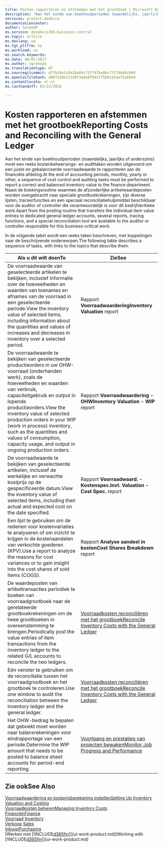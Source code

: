 ```yaml
---
title: Kosten rapporteren en afstemmen met het grootboek | Microsoft Docs
description: "Aan het einde van boekhoudperioden (maandelijks, jaarlijks of anderszins) moet een reeks kostenbeheersings- en audittaken worden uitgevoerd om een juiste en gebalanceerde voorraadwaarde te rapporteren aan de financiële afdeling. Naast de boekingsroutine waarmee de afzonderlijke artikelwaardeposten worden overgebracht naar speciale grootboekrekeningen, zijn diverse lijsten, traceerfuncties en een speciaal reconciliatiehulpmiddel beschikbaar voor de auditor of controller die verantwoordelijk is voor dit bedrijfskritieke werk."
services: project-madeira
documentationcenter: 
author: SorenGP
ms.service: dynamics365-business-central
ms.topic: article
ms.devlang: na
ms.tgt_pltfrm: na
ms.workload: na
ms.search.keywords: 
ms.date: 08/07/2017
ms.author: sgroespe
ms.translationtype: HT
ms.sourcegitcommit: d7fb34e1c9428a64c71ff47be8bcff174649c00d
ms.openlocfilehash: e8072a9e21349f3a8e8f9d21f5b011bae72a69e0
ms.contentlocale: nl-nl
ms.lasthandoff: 03/22/2018

---
```

# <a name="reporting-costs-and-reconciling-with-the-general-ledger"></a><span data-ttu-id="c44a2-104">Kosten rapporteren en afstemmen met het grootboek</span><span class="sxs-lookup"><span data-stu-id="c44a2-104">Reporting Costs and Reconciling with the General Ledger</span></span>
<span data-ttu-id="c44a2-105">Aan het einde van boekhoudperioden (maandelijks, jaarlijks of anderszins) moet een reeks kostenbeheersings- en audittaken worden uitgevoerd om een juiste en gebalanceerde voorraadwaarde te rapporteren aan de financiële afdeling.</span><span class="sxs-lookup"><span data-stu-id="c44a2-105">At the end of accounting periods, monthly, yearly or other, a sequence of cost control and auditing tasks must be performed to report a correct and balanced inventory value to the finance department.</span></span> <span data-ttu-id="c44a2-106">Naast de boekingsroutine waarmee de afzonderlijke artikelwaardeposten worden overgebracht naar speciale grootboekrekeningen, zijn diverse lijsten, traceerfuncties en een speciaal reconciliatiehulpmiddel beschikbaar voor de auditor of controller die verantwoordelijk is voor dit bedrijfskritieke werk.</span><span class="sxs-lookup"><span data-stu-id="c44a2-106">Apart from the posting routine that transfers the individual item value entries to dedicated general ledger accounts, several reports, tracing functions, and a special reconciliation tool are available to the auditor or controller responsible for this business-critical work.</span></span>  

 <span data-ttu-id="c44a2-107">In de volgende tabel wordt een reeks taken beschreven, met koppelingen naar de beschrijvende onderwerpen.</span><span class="sxs-lookup"><span data-stu-id="c44a2-107">The following table describes a sequence of tasks, with links to the topics that describe them.</span></span>   

|<span data-ttu-id="c44a2-108">**Als u dit wilt doen**</span><span class="sxs-lookup"><span data-stu-id="c44a2-108">**To**</span></span>|<span data-ttu-id="c44a2-109">**Zie**</span><span class="sxs-lookup"><span data-stu-id="c44a2-109">**See**</span></span>|  
|------------|-------------|  
|<span data-ttu-id="c44a2-110">De voorraadwaarde van geselecteerde artikelen te bekijken, inclusief informatie over de hoeveelheden en waarden van toenames en afnames van de voorraad in een geselecteerde periode.</span><span class="sxs-lookup"><span data-stu-id="c44a2-110">View the inventory value of selected items, including information about the quantities and values of increases and decreases in inventory over a selected period.</span></span>|<span data-ttu-id="c44a2-111">Rapport **Voorraadwaardering**</span><span class="sxs-lookup"><span data-stu-id="c44a2-111">**Inventory Valuation** report</span></span>|  
|<span data-ttu-id="c44a2-112">De voorraadwaarde te bekijken van geselecteerde productieorders in uw OHW-voorraad (onderhanden werk), zoals de hoeveelheden en waarden van verbruik, capaciteitgebruik en output in lopende productieorders.</span><span class="sxs-lookup"><span data-stu-id="c44a2-112">View the inventory value of selected production orders in your WIP (work in process) inventory, such as the quantities and values of consumption, capacity usage, and output in ongoing production orders.</span></span>|<span data-ttu-id="c44a2-113">Rapport **Voorraadwaardering - OHW**</span><span class="sxs-lookup"><span data-stu-id="c44a2-113">**Inventory Valuation - WIP** report</span></span>|  
|<span data-ttu-id="c44a2-114">De voorraadwaarde te bekijken van geselecteerde artikelen, inclusief de werkelijke en verwachte kostprijs op de gespecificeerde datum.</span><span class="sxs-lookup"><span data-stu-id="c44a2-114">View the inventory value of selected items, including their actual and expected cost on the date specified.</span></span>|<span data-ttu-id="c44a2-115">Rapport **Voorraadwaard. - Kostenspec.**</span><span class="sxs-lookup"><span data-stu-id="c44a2-115">**Invt. Valuation - Cost Spec.** report</span></span>|  
|<span data-ttu-id="c44a2-116">Een lijst te gebruiken om de redenen voor kostenvariaties te analyseren of om inzicht te krijgen in de kostenaandelen van verkochte goederen (KPV).</span><span class="sxs-lookup"><span data-stu-id="c44a2-116">Use a report to analyze the reasons for cost variances or to gain insight into the cost shares of sold items (COGS).</span></span>|<span data-ttu-id="c44a2-117">Rapport **Analyse aandeel in kosten**</span><span class="sxs-lookup"><span data-stu-id="c44a2-117">**Cost Shares Breakdown** report</span></span>|  
|<span data-ttu-id="c44a2-118">De waardeposten van artikeltransacties periodiek te boeken van voorraadgrootboek naar de gerelateerde grootboekrekeningen om de twee grootboeken in overeenstemming te brengen.</span><span class="sxs-lookup"><span data-stu-id="c44a2-118">Periodically post the value entries of item transactions from the inventory ledger to the related G/L accounts to reconcile the two ledgers.</span></span>|[<span data-ttu-id="c44a2-119">Voorraadkosten reconciliëren met het grootboek</span><span class="sxs-lookup"><span data-stu-id="c44a2-119">Reconcile Inventory Costs with the General Ledger</span></span>](finance-how-to-post-inventory-costs-to-the-general-ledger.md)|  
|<span data-ttu-id="c44a2-120">Eén venster te gebruiken om de reconciliatie tussen het voorraadgrootboek en het grootboek te controleren.</span><span class="sxs-lookup"><span data-stu-id="c44a2-120">Use one window to audit the reconciliation between the inventory ledger and the general ledger.</span></span>|[<span data-ttu-id="c44a2-121">Voorraadkosten reconciliëren met het grootboek</span><span class="sxs-lookup"><span data-stu-id="c44a2-121">Reconcile Inventory Costs with the General Ledger</span></span>](finance-how-to-post-inventory-costs-to-the-general-ledger.md)|  
|<span data-ttu-id="c44a2-122">Het OHW-bedrag te bepalen dat geboekt moet worden naar balansrekeningen voor eindrapportage van een periode.</span><span class="sxs-lookup"><span data-stu-id="c44a2-122">Determine the WIP amount that needs to be posted to balance sheet accounts for period-end reporting.</span></span>|[<span data-ttu-id="c44a2-123">Voortgang en prestaties van projecten bewaken</span><span class="sxs-lookup"><span data-stu-id="c44a2-123">Monitor Job Progress and Performance</span></span>](projects-how-monitor-progress-performance.md)|

## <a name="see-also"></a><span data-ttu-id="c44a2-124">Zie ook</span><span class="sxs-lookup"><span data-stu-id="c44a2-124">See Also</span></span>  
[<span data-ttu-id="c44a2-125">Voorraadwaardering en kostprijsberekening instellen</span><span class="sxs-lookup"><span data-stu-id="c44a2-125">Setting Up Inventory Valuation and Costing</span></span>](finance-set-up-inventory-valuation-and-costing.md)  
[<span data-ttu-id="c44a2-126">Voorraadkosten beheren</span><span class="sxs-lookup"><span data-stu-id="c44a2-126">Managing Inventory Costs</span></span>](finance-manage-inventory-costs.md)  
[<span data-ttu-id="c44a2-127">Financiën</span><span class="sxs-lookup"><span data-stu-id="c44a2-127">Finance</span></span>](finance.md)  
<span data-ttu-id="c44a2-128">[Voorraad](inventory-manage-inventory.md) </span><span class="sxs-lookup"><span data-stu-id="c44a2-128">[Inventory](inventory-manage-inventory.md) </span></span>  
<span data-ttu-id="c44a2-129">[Verkoop](sales-manage-sales.md) </span><span class="sxs-lookup"><span data-stu-id="c44a2-129">[Sales](sales-manage-sales.md) </span></span>  
[<span data-ttu-id="c44a2-130">Inkoop</span><span class="sxs-lookup"><span data-stu-id="c44a2-130">Purchasing</span></span>](purchasing-manage-purchasing.md)  
<span data-ttu-id="c44a2-131">[Werken met [!INCLUDE[d365fin](includes/d365fin_md.md)]](ui-work-product.md)</span><span class="sxs-lookup"><span data-stu-id="c44a2-131">[Working with [!INCLUDE[d365fin](includes/d365fin_md.md)]](ui-work-product.md)</span></span>

